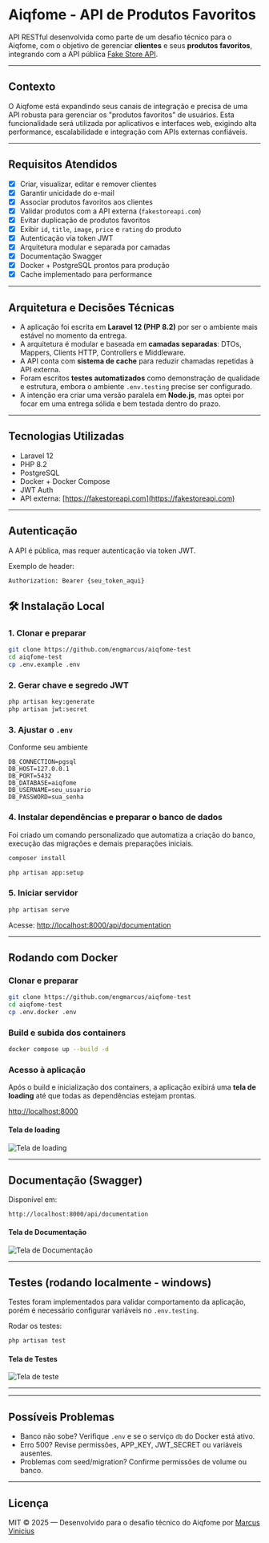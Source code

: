 # Aiqfome - API de Produtos Favoritos

API RESTful desenvolvida como parte de um desafio técnico para o Aiqfome, com o objetivo de gerenciar **clientes** e seus **produtos favoritos**, integrando com a API pública [Fake Store API](https://fakestoreapi.com/docs).

---

## Contexto

O Aiqfome está expandindo seus canais de integração e precisa de uma API robusta para gerenciar os "produtos favoritos" de usuários. Esta funcionalidade será utilizada por aplicativos e interfaces web, exigindo alta performance, escalabilidade e integração com APIs externas confiáveis.

---

##  Requisitos Atendidos

- [x] Criar, visualizar, editar e remover clientes
- [x] Garantir unicidade do e-mail
- [x] Associar produtos favoritos aos clientes
- [x] Validar produtos com a API externa (`fakestoreapi.com`)
- [x] Evitar duplicação de produtos favoritos
- [x] Exibir `id`, `title`, `image`, `price` e `rating` do produto
- [x] Autenticação via token JWT
- [x] Arquitetura modular e separada por camadas
- [x] Documentação Swagger
- [x] Docker + PostgreSQL prontos para produção
- [x] Cache implementado para performance

---

## Arquitetura e Decisões Técnicas

- A aplicação foi escrita em **Laravel 12 (PHP 8.2)** por ser o ambiente mais estável no momento da entrega.
- A arquitetura é modular e baseada em **camadas separadas**: DTOs, Mappers, Clients HTTP, Controllers e Middleware.
- A API conta com **sistema de cache** para reduzir chamadas repetidas à API externa.
- Foram escritos **testes automatizados** como demonstração de qualidade e estrutura, embora o ambiente `.env.testing` precise ser configurado.
- A intenção era criar uma versão paralela em **Node.js**, mas optei por focar em uma entrega sólida e bem testada dentro do prazo.

---

## Tecnologias Utilizadas

- Laravel 12
- PHP 8.2
- PostgreSQL
- Docker + Docker Compose
- JWT Auth
- API externa: [https://fakestoreapi.com](https://fakestoreapi.com)

---

##  Autenticação

A API é pública, mas requer autenticação via token JWT.

Exemplo de header:

```
Authorization: Bearer {seu_token_aqui}
```



## 🛠️ Instalação Local

### 1. Clonar e preparar

```bash
git clone https://github.com/engmarcus/aiqfome-test
cd aiqfome-test
cp .env.example .env
```

### 2. Gerar chave e segredo JWT

```bash
php artisan key:generate
php artisan jwt:secret
```

### 3. Ajustar o `.env`
Conforme seu ambiente

```env
DB_CONNECTION=pgsql
DB_HOST=127.0.0.1
DB_PORT=5432
DB_DATABASE=aiqfome
DB_USERNAME=seu_usuario
DB_PASSWORD=sua_senha
```

### 4. Instalar dependências e preparar o banco de dados

Foi criado um comando personalizado que automatiza a criação do banco, execução das migrações e demais preparações iniciais.

```bash
composer install

php artisan app:setup
```

### 5. Iniciar servidor

```bash
php artisan serve
```

Acesse: [http://localhost:8000/api/documentation](http://localhost:8000/api/documentation)

---

##  Rodando com Docker

### Clonar e preparar

```bash
git clone https://github.com/engmarcus/aiqfome-test
cd aiqfome-test
cp .env.docker .env
```

### Build e subida dos containers

```bash
docker compose up --build -d
```

### Acesso à aplicação

Após o build e inicialização dos containers, a aplicação exibirá uma **tela de loading** até que todas as dependências estejam prontas.

[http://localhost:8000](http://localhost:8000)

#### Tela de loading

![Tela de loading](docs/assets/loading-screen.png)


---

## Documentação (Swagger)

Disponível em:

```
http://localhost:8000/api/documentation
```
#### Tela de Documentação

![Tela de Documentação](docs/assets/doc.png)

---

##  Testes (rodando localmente - windows)

Testes foram implementados para validar comportamento da aplicação, porém é necessário configurar variáveis no `.env.testing`.

Rodar os testes:

```bash
php artisan test
```
#### Tela de Testes

![Tela de teste](docs/assets/tests.png)

---

---

## Possíveis Problemas

- Banco não sobe? Verifique `.env` e se o serviço `db` do Docker está ativo.
- Erro 500? Revise permissões, APP_KEY, JWT_SECRET ou variáveis ausentes.
- Problemas com seed/migration? Confirme permissões de volume ou banco.

---

## Licença

MIT © 2025 — Desenvolvido para o desafio técnico do Aiqfome por [Marcus Vinicius](https://www.linkedin.com/in/engenheiromarcus)
